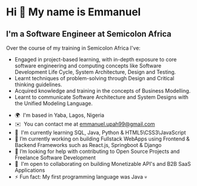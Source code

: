 <!--
**octane77/octane77** is a ✨ _special_ ✨ repository because its `README.md` (this file) appears on your GitHub profile.

Here are some ideas to get you started:

- 🔭 I’m currently working on ...
- 🌱 I’m currently learning ...
- 👯 I’m looking to collaborate on ...
- 🤔 I’m looking for help with ...
- 💬 Ask me about ...
- 📫 How to reach me: ...
- 😄 Pronouns: ...
- ⚡ Fun fact: ...
-->

Hi 👋 My name is Emmanuel
=========================

I'm a Software Engineer at Semicolon Africa
--------------------------------------------------------------

Over the course of my training in Semicolon Africa I've: 
- Engaged in project-based learning, with in-depth exposure to core software engineering and computing concepts like Software Development Life Cycle, System Architecture, Design and Testing. 
- Learnt techniques of problem-solving through Design and Critical thinking guidelines. 
- Acquired knowledge and training in the concepts of Business Modelling. 
- Learnt to communicate Software Architecture and System Designs with the Unified Modeling Language.

*   🌍  I'm based in Yaba, Lagos, Nigeria
*   ✉️  You can contact me at [emmanuel.upah99@gmail.com](mailto:emmanuel.upah99@gmail.com)
*   🧠  I'm currently learning SQL, Java, Python & HTML5\\CSS3\\JavaScript
*   🔭  I’m currently working on building Fullstack WebApps using Frontend & Backend Frameworks such as React.js, Springboot & Django 
*   🤔  I’m looking for help with contributing to Open Source Projects and Freelance Software Development
*   🤝  I'm open to collaborating on building Monetizable API's and B2B SaaS Applications 
*   ⚡  Fun fact: My first programming language was Java 💀
